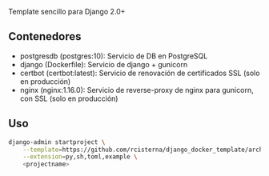 Template sencillo para Django 2.0+

## Contenedores
- postgresdb (postgres:10): Servicio de DB en PostgreSQL
- django (Dockerfile): Servicio de django + gunicorn
- certbot (certbot:latest): Servicio de renovación de certificados SSL (solo en producción)
- nginx (nginx:1.16.0): Servicio de reverse-proxy de nginx para gunicorn, con SSL (solo en producción)

## Uso
```bash
django-admin startproject \
	--template=https://github.com/rcisterna/django_docker_template/archive/master.zip \
	--extension=py,sh,toml,example \
	<projectname>
```
